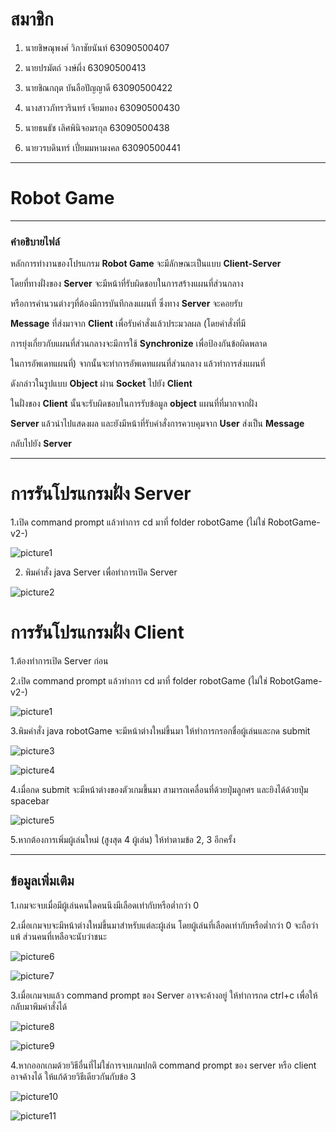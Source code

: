 # สมาชิก

1. นายชิษณุพงศ์ วิภาชัยนันท์ 63090500407

2. นายปรมัตถ์ วงษ์ผึ่ง 63090500413

3. นายชิณกฤต บันลือปัญญาดี 63090500422

4. นางสาวภัทรวรินทร์ เจียมทอง 63090500430

5. นายธนธัช เลิศพินิจอมรกุล 63090500438

6. นายวรบดินทร์ เปี่ยมมหามงคล 63090500441

---

# Robot Game

---

### คำอธิบายไฟล์

หลักการทำงานของโปรแกรม **Robot Game** จะมีลักษณะเป็นแบบ **Client-Server**

โดยที่ทางฝั่งของ **Server** จะมีหน้าที่รับผิดชอบในการสร้างแผนที่ส่วนกลาง

หรือการคำนวนต่างๆที่ต้องมีการบันทึกลงแผนที่ ซึ่งทาง **Server** จะคอยรับ

**Message** ที่ส่งมาจาก **Client** เพื่อรับคำสั่งแล้วประมวลผล (โดยคำสั่งที่มี

การยุ่งเกี่ยวกับแผนที่ส่วนกลางจะมีการใช้ **Synchronize** เพื่อป้องกันข้อผิดพลาด

ในการอัพเดทแผนที่) จากนั้นจะทำการอัพเดทแผนที่ส่วนกลาง แล้วทำการส่งแผนที่

ดังกล่าวในรูปแบบ **Object** ผ่าน **Socket** ไปยัง **Client** 


ในฝั่งของ **Client** นั้นจะรับผิดชอบในการรับข้อมูล **object** แผนที่ที่มากจากฝั่ง

**Server** แล้วนำไปแสดงผล และยังมีหน้าที่รับคำสั่งการควบคุมจาก **User** ส่งเป็น **Message**

กลับไปยัง **Server**

---

# การรันโปรแกรมฝั่ง Server

1.เปิด command prompt แล้วทำการ cd มาที่ folder robotGame (ไม่ใช่ RobotGame-v2-)

![picture1](https://github.com/ArtMuchimuchi/RobotGame-v2-/blob/main/others/picture1.jpg)

2. พิมคำสั่ง java Server เพื่อทำการเปิด Server

![picture2](https://github.com/ArtMuchimuchi/RobotGame-v2-/blob/main/others/picture2.jpg)

# การรันโปรแกรมฝั่ง Client 
1.ต้องทำการเปิด Server ก่อน

2.เปิด command prompt แล้วทำการ cd มาที่ folder robotGame (ไม่ใช่ RobotGame-v2-)

![picture1](https://github.com/ArtMuchimuchi/RobotGame-v2-/blob/main/others/picture1.jpg)

3.พิมคำสั่ง java robotGame จะมีหน้าต่างใหม่ขึ้นมา ให้ทำการกรอกชื่อผู้เล่นและกด submit

![picture3](https://github.com/ArtMuchimuchi/RobotGame-v2-/blob/main/others/picture3.jpg)

![picture4](https://github.com/ArtMuchimuchi/RobotGame-v2-/blob/main/others/picture4.jpg)

4.เมื่อกด submit จะมีหน้าต่างของตัวเกมขึ้นมา สามารถเคลื่อนที่ด้วยปุ่มลูกศร และยิงได้ด้วยปุ่ม spacebar

![picture5](https://github.com/ArtMuchimuchi/RobotGame-v2-/blob/main/others/picture5.jpg)

5.หากต้องการเพิ่มผู้เล่นใหม่ (สูงสุด 4 ผู้เล่น) ให้ทำตามข้อ 2, 3 อีกครั้ง

---

## ข้อมูลเพิ่มเติม

1.เกมจะจบเมื่อมีผู้เล่นคนใดคนนึงมีเลือดเท่ากับหรือต่ำกว่า 0 

2.เมื่อเกมจบจะมีหน้าต่างใหม่ขึ้นมาสำหรับแต่ละผู้เล่น โดยผู้เล่นที่เลือดเท่ากับหรือต่ำกว่า 0 จะถือว่าแพ้ ส่วนคนที่เหลือจะนับว่าชนะ

![picture6](https://github.com/ArtMuchimuchi/RobotGame-v2-/blob/main/others/picture6.jpg)

![picture7](https://github.com/ArtMuchimuchi/RobotGame-v2-/blob/main/others/picture7.jpg)

3.เมื่อเกมจบแล้ว command prompt ของ Server อาจจะค้างอยู่ ให้ทำการกด ctrl+c เพื่อให้กลับมาพิมคำสั่งได้

![picture8](https://github.com/ArtMuchimuchi/RobotGame-v2-/blob/main/others/picture8.jpg)

![picture9](https://github.com/ArtMuchimuchi/RobotGame-v2-/blob/main/others/picture9.jpg)

4.หากออกเกมด้วยวิธีอื่นที่ไม่ใช่การจบเกมปกติ command prompt ของ server หรือ client อาจค้างได้ ให้แก้ด้วยวิธีเดียวกันกับข้อ 3

![picture10](https://github.com/ArtMuchimuchi/RobotGame-v2-/blob/main/others/picture10.jpg)

![picture11](https://github.com/ArtMuchimuchi/RobotGame-v2-/blob/main/others/picture11.jpg)

